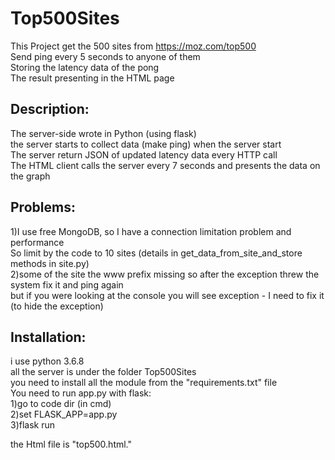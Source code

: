 # Top500Sites

This Project get the 500 sites from https://moz.com/top500  
Send ping every 5 seconds to anyone of them  
Storing the latency data of the pong  
The result presenting in the HTML page  
  
## Description:  
The server-side wrote in Python (using flask)  
the server starts to collect data (make ping) when the server start  
The server return JSON of updated latency data every HTTP call  
The HTML client calls the server every 7 seconds and presents the data on the graph  

## Problems:  
1)I use free MongoDB, so I have a connection limitation problem and performance  
So limit by the code to 10 sites (details in  get_data_from_site_and_store methods in site.py)  
2)some of the site the www prefix missing so after the exception threw the system fix it and ping again  
but if you were looking at the console you will see exception - I need to fix it (to hide the exception)  
  
## Installation:  
i use python 3.6.8  
all the server is under the folder Top500Sites  
you need to install all the module from the "requirements.txt" file  
You need to run app.py with flask:  
1)go to code dir (in cmd)  
2)set FLASK_APP=app.py  
3)flask run  
  
the Html file is "top500.html."
